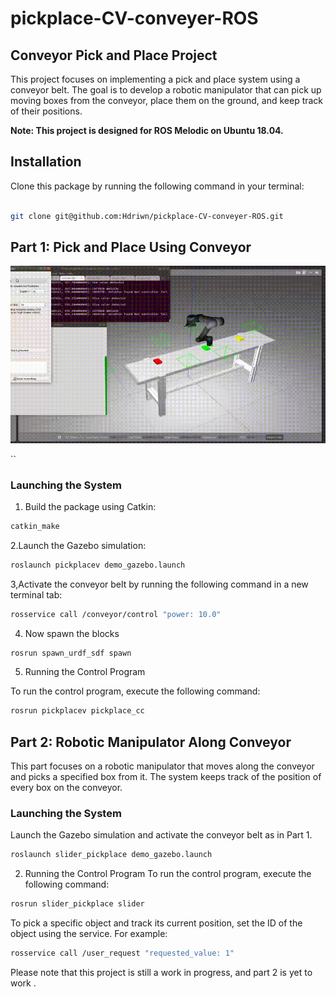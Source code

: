 # pickplace-CV-conveyer-ROS
## Conveyor Pick and Place Project

This project focuses on implementing a pick and place system using a conveyor belt. The goal is to develop a robotic manipulator that can pick up moving boxes from the conveyor, place them on the ground, and keep track of their positions.

**Note: This project is designed for ROS Melodic on Ubuntu 18.04.**

## Installation

Clone this package by running the following command in your terminal:

```bash

git clone git@github.com:Hdriwn/pickplace-CV-conveyer-ROS.git
```

## Part 1: Pick and Place Using Conveyor
![Animation](./pickplacev/demonstration/Og1.gif)

``

### Launching the System

1. Build the package using Catkin:
```bash
catkin_make
```
2.Launch the Gazebo simulation:
```bash
roslaunch pickplacev demo_gazebo.launch
```
3,Activate the conveyor belt by running the following command in a new terminal tab:
```bash
rosservice call /conveyor/control "power: 10.0"
```
4. Now spawn the blocks
```bash
rosrun spawn_urdf_sdf spawn
```
5. Running the Control Program

To run the control program, execute the following command:
```bash
rosrun pickplacev pickplace_cc
```
## Part 2: Robotic Manipulator Along Conveyor 
This part focuses on a robotic manipulator that moves along the conveyor and picks a specified box from it. The system keeps track of the position of every box on the conveyor.
### Launching the System
Launch the Gazebo simulation and activate the conveyor belt as in Part 1.
```bash
roslaunch slider_pickplace demo_gazebo.launch
```
2. Running the Control Program
To run the control program, execute the following command:
```bash
rosrun slider_pickplace slider
```
To pick a specific object and track its current position, set the ID of the object using the service. For example:
```bash
rosservice call /user_request "requested_value: 1"
```
Please note that this project is still a work in progress, and part 2 is yet to work .

